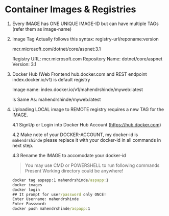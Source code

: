 # Container Images & Registries

1. Every IMAGE has ONE UNIQUE IMAGE-ID but can have multiple TAGs (refer them as image-name)
2. Image Tag Actually follows this syntax:
    registry-url/reponame:version

    mcr.microsoft.com/dotnet/core/aspnet:3.1

    Registry URL:       mcr.microsoft.com
    Repository Name:    dotnet/core/aspnet
    Version:            3.1

3. Docker Hub (Web Frontend hub.docker.com and REST endpoint index.docker.io/v1) 
    is default registry

    Image name: index.docker.io/v1/mahendrshinde/myweb:latest

    Is Same As:  mahendrshinde/myweb:latest

4. Uploading LOCAL image to REMOTE registry requires a new TAG for the IMAGE.

    4.1 SignUp or Login into Docker Hub Account (https://hub.docker.com)

    4.2 Make note of your DOCKER-ACCOUNT, my docker-id is `mahendrshinde` please replace it with your docker-id in all commands in next step.

    4.3 Rename the IMAGE to accomodate your docker-id

    > You may use CMD or POWERSHELL to run following commands
          Present Working directory could be anywhere!

    ```cmd
    docker tag aspapp:1 mahendrshinde/aspapp:1
    docker images
    docker login
    ## It prompt for user/password only ONCE!
    Enter Username: mahendrshinde
    Enter Password:         
    docker push mahendrshinde/aspapp:1
    ```
